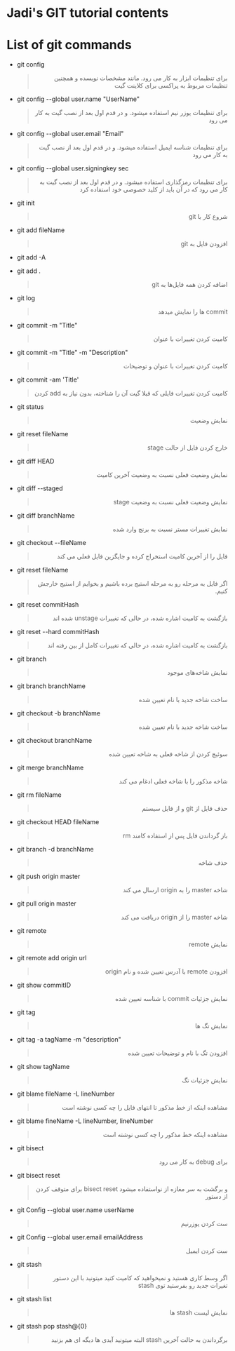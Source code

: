 # __Jadi's GIT tutorial contents__
# List of git commands
- git config 
    > <p dir="rtl" align="right">برای تنظیمات ابزار به کار می رود. مانند مشخصات نویسده و همچنین تنظیمات مربوط به پراکسی برای کلاینت گیت</p>

- git config --global user.name "UserName"
    > <p dir="rtl" align="right">برای تنظیمات یوزر نیم استفاده میشود. و در قدم اول بعد از نصب گیت به کار می رود</p>

- git config --global user.email "Email"
    > <p dir="rtl" align="right">برای تنظیمات شناسه ایمیل استفاده میشود. و در قدم اول بعد از نصب گیت به کار می رود</p>

- git config --global user.signingkey sec
    > <p dir="rtl" align="right">برای تنظیمات رمزگذاری استفاده میشود. و در قدم اول بعد از نصب گیت به کار می رود که در آن باید از کلید خصوصی خود استفاده کرد</p>

- git init
    > <p dir="rtl" align="right">شروع کار با git</p>

- git add fileName
    > <p dir="rtl" align="right">افزودن فایل به git</p>

- git add -A
- git add .
    > <p dir="rtl" align="right">اضافه کردن همه فایل‌ها به git</p>
    
- git log
    > <p dir="rtl" align="right">commit ها را نمایش میدهد</p>
    
- git commit -m "Title"
    > <p dir="rtl" align="right">کامیت کردن تغییرات با عنوان</p>

- git commit -m "Title" -m "Description"
    > <p dir="rtl" align="right">کامیت کردن تغییرات با عنوان و توضیحات</p>

- git commit -am 'Title'
    > <p dir="rtl" align="right">کامیت کردن تغییرات فایلی که قبلا گیت آن را شناخته، بدون نیاز به add کردن</p>

- git status
    > <p dir="rtl" align="right">نمایش وضعیت</p>

- git reset fileName
    > <p dir="rtl" align="right">خارج کردن فایل از حالت stage</p>

- git diff HEAD
    > <p dir="rtl" align="right">نمایش وضعیت فعلی نسبت به وضعیت آخرین کامیت</p>

- git diff --staged
    > <p dir="rtl" align="right">نمایش وضعیت فعلی نسبت به وضعیت stage</p>

- git diff branchName
    > <p dir="rtl" align="right">نمایش تغییرات مستر نسبت به برنچ وارد شده</p>

- git checkout --fileName
    > <p dir="rtl" align="right">فایل را از آخرین کامیت استخراج کرده و جایگزین فایل فعلی می کند</p>

- git reset fileName
    > <p dir="rtl" align="right">اگر فایل به مرحله رو به مرحله استیج برده باشیم و بخوایم از استیج خارجش کنیم.</p>

- git reset commitHash
    > <p dir="rtl" align="right">بازگشت به کامیت اشاره شده، در حالی که تغییرات unstage شده اند</p>

- git reset --hard commitHash
    > <p dir="rtl" align="right">بازگشت به کامیت اشاره شده، در حالی که تغییرات کامل از بین رفته اند</p>

- git branch 
    > <p dir="rtl" align="right">نمایش شاخه‌های موجود</p>

- git branch branchName
    > <p dir="rtl" align="right">ساخت شاخه جدید با نام تعیین شده</p>

- git checkout -b branchName
    > <p dir="rtl" align="right">ساخت شاخه جدید با نام تعیین شده</p>

- git checkout branchName
    > <p dir="rtl" align="right">سوئیچ کردن از شاخه فعلی به شاخه تعیین شده</p>

- git merge branchName
    > <p dir="rtl" align="right">شاخه مذکور را با شاخه فعلی ادغام می کند</p>

- git rm fileName
    > <p dir="rtl" align="right">حذف فایل از git و از فایل سیستم</p>

- git checkout HEAD fileName
    > <p dir="rtl" align="right">باز گرداندن فایل پس از استفاده کامند rm</p>

- git branch -d branchName
    > <p dir="rtl" align="right">حذف شاخه</p>

- git push origin master
    > <p dir="rtl" align="right">شاخه master را به origin ارسال می کند</p>

- git pull origin master
    > <p dir="rtl" align="right">شاخه master را از origin دریافت می کند</p>

- git remote 
    > <p dir="rtl" align="right">نمایش remote</p>

- git remote add origin url
    > <p dir="rtl" align="right">افزودن remote با آدرس تعیین شده و نام origin</p>

- git show commitID
    > <p dir="rtl" align="right">نمایش جزئیات commit با شناسه تعیین شده</p>

- git tag
    > <p dir="rtl" align="right">نمایش تگ ها</p>

- git tag -a tagName -m "description"
    > <p dir="rtl" align="right">افزودن تگ با نام و توضیحات تعیین شده</p>

- git show tagName
    > <p dir="rtl" align="right">نمایش جزئیات تگ</p>

- git blame fileName -L lineNumber
    > <p dir="rtl" align="right">مشاهده اینکه از خط مذکور تا انتهای فایل را چه کسی نوشته است</p>
    
- git blame fineName -L lineNumber, lineNumber 
    > <p dir="rtl" align="right">مشاهده اینکه  خط مذکور را چه کسی نوشته است</p>

- git bisect 
    > <p dir="rtl" align="right">برای debug به کار می رود</p>
    
- git bisect reset
    > <p dir="rtl" align="right">و برگشت به سر مغازه از نواستفاده میشود   bisect reset برای متوقف کردن  از دستور </p>

- git Config --global user.name userName
    > <p dir="rtl" align="right">ست کردن یوزرنیم</p>

- git Config --global user.email emailAddress
    > <p dir="rtl" align="right">ست کردن ایمیل</p>

- git stash
    > <p dir="rtl" align="right">اگر وسط کاری هستید و نمیخواهید که کامیت کنید میتونید با این دستور تغیرات جدید رو بفرستید توی stash</p>
- git stash list
    > <p dir="rtl" align="right">نمایش لیست stash ها</p>
- git stash pop stash@{0}
    > <p dir="rtl" align="right">برگرداندن به حالت آخرین stash البته میتونید آیدی ها دیگه ای هم بزنید </p>
